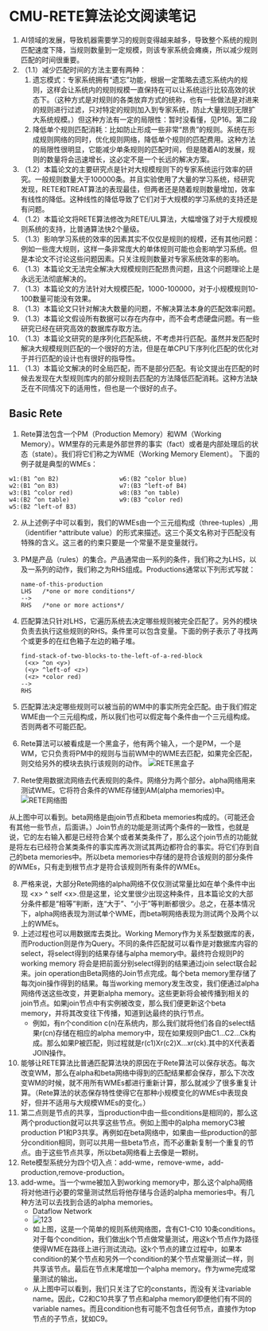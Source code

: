 # CMU-RETE算法论文阅读笔记
1. AI领域的发展，导致机器需要学习的规则变得越来越多，导致整个系统的规则匹配速度下降，当规则数量到一定规模，则该专家系统会瘫痪，所以减少规则匹配的时间很重要。
2. （1.1）减少匹配时间的方法主要有两种：
   1. 遗忘模式：专家系统拥有“遗忘”功能，根据一定策略去遗忘系统内的规则，这样会让系统内的规则规模一直保持在可以让系统运行比较高效的状态下。（这种方式是对规则的各类放弃方式的统称，也有一些做法是对进来的规则进行过滤，只对特定的规则加入到专家系统，防止大量规则无限扩大系统规模。）但这种方法有一定的局限性：暂时没看懂，见P16。第二段
   2. 降低单个规则匹配消耗：比如防止形成一些非常“昂贵”的规则。系统在形成规则网络的同时，优化规则网络，降低单个规则的匹配费用。这种方法的局限性很明显，它能减少单条规则的匹配时间，但是随着AI的发展，规则的数量将会迅速增长，这必定不是一个长远的解决方案。
3. （1.2）本篇论文的主要研究点是针对大规模规则下的专家系统运行效率的研究。一般规则数量大于100000条。并且实验使用了大量的学习系统，经研究发现，RETE和TREAT算法的表现最佳，但两者还是随着规则数量增加，效率有线性的降低。这种线性的降低导致了它们对于大规模的学习系统的支持还是有问题。
4. （1.2）本篇论文将RETE算法修改为RETE/UL算法，大幅增强了对于大规模规则系统的支持，比普通算法快2个量级。
5. （1.3）影响学习系统的效率的因素其实不仅仅是规则的规模，还有其他问题：例如一些庞大规则，这样一条非常庞大的单体规则可能也会影响学习系统。但是本论文不讨论这些问题因素。只关注规则数量对专家系统效率的影响。
6. （1.3）本篇论文无法完全解决大规模规则匹配昂贵问题，且这个问题理论上是永远无法彻底解决的。
7. （1.3）本篇论文的方法针对大规模匹配，1000-100000，对于小规模规则10-100数量可能没有效果。
8. （1.3）本篇论文只针对解决大数量的问题，不解决算法本身的匹配效率问题。
9. （1.3）本篇论文假设所有数据可以存在内存中，而不会考虑硬盘问题。有一些研究已经在研究高效的数据库存取方法。
10. （1.3）本篇论文研究的是序列化匹配系统，不考虑并行匹配。虽然并发匹配时解决大规模规则匹配的一个很好的方法，但是在单CPU下序列化匹配的优化对于并行匹配的设计也有很好的指导性。
11. （1.3）本篇论文解决的时全局匹配，而不是部分匹配。有论文提出在匹配的时候去发现在大型规则库内的部分规则去匹配的方法降低匹配消耗。这种方法缺乏在不同情况下的适用性，但也是一个很好的点子。  

## Basic Rete
1. Rete算法包含一个PM（Production Memory）和WM（Working Memory）。WM里存的元素是外部世界的事实（fact）或者是内部处理后的状态（state）。我们将它们称之为WME（Working Memory Element）。
下面的例子就是典型的WMEs：
  ```
  w1:(B1 ^on B2)                 w6:(B2 ^color blue)
  w2:(B1 ^on B3)                 w7:(B3 ^left-of B4)
  w3:(B1 ^color red)             w8:(B3 ^on table)
  w4:(B2 ^on table)              w9:(B3 ^color red)
  w5:(B2 ^left-of B3)
  ```
2. 从上述例子中可以看到，我们的WMEs由一个三元组构成（three-tuples）,用（identifier ^attribute value）的形式来描述。这三个英文名称对于匹配没有特殊的含义。这三者的约束只要是一个常量不是变量就行。
3. PM是产品（rules）的集合。产品通常由一系列的条件，我们称之为LHS，以及一系列的动作，我们称之为RHS组成。Productions通常以下列形式写就：
   ```
   name-of-this-production
   LHS   /*one or more conditions*/
   -->
   RHS   /*one or more actions*/
   ```

4. 匹配算法只针对LHS，它遍历系统去决定哪些规则被完全匹配了。另外的模块负责去执行这些规则的RHS。条件里可以包含变量。下面的例子表示了寻找两个或更多的在红色箱子左边的箱子堆。 
    ```
    find-stack-of-two-blocks-to-the-left-of-a-red-block
     (<x> ^on <y>)
     (<y> ^left-of <z>)
     (<z> *color red)
    -->
    RHS
    ```
5. 匹配算法决定哪些规则可以被当前的WM中的事实所完全匹配。由于我们假定WME由一个三元组构成，所以我们也可以假定每个条件由一个三元组构成。否则两者不可能匹配。
6. Rete算法可以被看成是一个黑盒子，他有两个输入，一个是PM，一个是WM，它只负责将PM中的规则与当前WM中的WME去匹配，如果完全匹配，则交给另外的模块去执行该规则的动作。
   ![RETE黑盒子](http://ww1.sinaimg.cn/large/005xfSxkly1g1yq2rev60j30r10ggq58.jpg)
7. Rete使用数据流网络去代表规则的条件。网络分为两个部分。alpha网络用来测试WME。它将符合条件的WME存储到AM(alpha memories)中。
![RETE网络图](http://ww1.sinaimg.cn/mw690/005xfSxkly1g1yqmo0c6bj30yq0l1aj7.jpg)

  从上图中可以看到。beta网络是由join节点和beta memories构成的。（可能还会有其他一些节点，后面讲。）Join节点的功能是测试两个条件的一致性，也就是说，它的左右输入都是已经符合某个或者某类条件了，那么这个join节点的功能就是将左右已经符合某类条件的事实库再次测试其两边都符合的事实。将它们存到自己的beta memories中。所以beta memories中存储的是符合该规则的部分条件的WMEs，只有走到根节点才是符合该规则所有条件的WMEs。

8. 严格来说，大部分Rete网络的alpha网络不仅仅测试常量比如在单个条件中出现 \<x\> ^ self \<x>.但是这里，论文里很少出现这种条件，且本篇论文的大部分条件都是“相等”判断，连“大于”、“小于”等判断都很少。总之，在基本情况下，alpha网络表现为测试单个WME，而beta啊网络表现为测试两个及两个以上的WMEs。
9. 上述过程也可以用数据库去类比。Working Memory作为关系型数据库的表，而Production则是作为Query。不同的条件匹配就可以看作是对数据库内容的select，将select得到的结果存储与alpha memory中。最终符合规则P的working memory 将会是把前面分别select得到的结果通过join select联合起来。join operation由Beta网络的Join节点完成。每个beta memory里存储了每次join操作得到的结果。每当working memory发生改变，我们便通过alpha网络传送这些改变，并更新alpha memory。这些更新将会被传播到相关的join节点。如果join节点中有实例被改变，那么我们便更新这个beta memory，并将其改变往下传播，知道到达最终的执行节点。
   - 例如，有n个condition c(n)在系统内，那么我们就将他们各自的select结果r(cn)存储在相应的alpha memory中，现在如果规则P由C1...C2...Ck构成。那么如果P被匹配，则过程就是r(c1)Xr(c2)X...xr(ck).其中的X代表着JOIN操作。
10. 能够让RETE算法比普通匹配算法块的原因在于Rete算法可以保存状态。每次改变WM，那么在alpha和beta网络中得到的匹配结果都会保存，那么下次改变WM的时候，就不用所有WMEs都进行重新计算，那么就减少了很多重复计算。（Rete算法的状态保存特性使得它在那种小规模变化的WMEs中表现良好，但并不适用与大规模WMEs的变化。）
11. 第二点则是节点的共享，当production中由一些conditions是相同的，那么这两个production就可以共享这些节点。例如上图中的alpha memoryC3被production P1和P3共享。再例如在beta网络中，如果由一些production的部分condition相同，则可以共用一些beta节点，而不必重新复制一个重复的节点。由于这些节点共享，所以beta网络看上去像是一颗树。
12. Rete模型系统分为四个切入点：add-wme，remove-wme，add-production,remove-production。
13. add-wme。当一个wme被加入到working memory中，那么这个alpha网络将对他进行必要的常量测试然后将他存储与合适的alpha memories中。有几种方法可以去找到合适的alpha memories。
    - Dataflow Network  
    - ![123](http://ww1.sinaimg.cn/mw690/005xfSxkly1g25nu6a2mlj30zp0pm0zv.jpg)
    - 如上图，这是一个简单的规则系统网络图，含有C1-C10 10条conditions。对于每个condition，我们做出k个节点做常量测试，用这k个节点作为路径使得WME在路径上进行测试流动。这k个节点的建立过程中，如果本condition的某个节点和另外一个condition的某个节点常量测试一样，则共享该节点。最后在节点末尾增加一个alpha memory。作为wme完成常量测试的输出。
    - 从上图中可以看到，我们只关注了它的constants，而没有关注variable name。因此，C2和C10共享了节点和alpha memory即便他们有不同的variable names。而且condition也有可能不包含任何节点，直接作为top节点的子节点，犹如C9。
